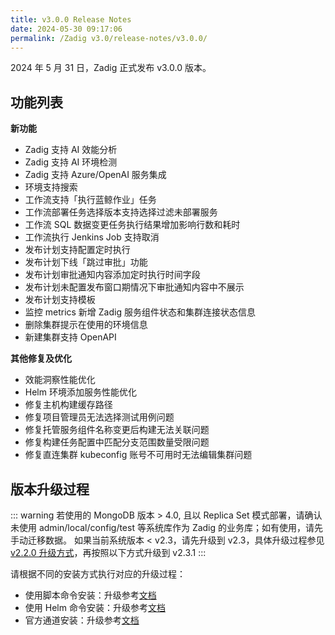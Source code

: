 ```yaml
---
title: v3.0.0 Release Notes
date: 2024-05-30 09:17:06
permalink: /Zadig v3.0/release-notes/v3.0.0/
---
```


2024 年 5 月 31 日，Zadig 正式发布 v3.0.0 版本。

## 功能列表

**新功能**
- Zadig 支持 AI 效能分析
- Zadig 支持 AI 环境检测
- Zadig 支持 Azure/OpenAI 服务集成
- 环境支持搜索
- 工作流支持「执行蓝鲸作业」任务
- 工作流部署任务选择版本支持选择过滤未部署服务
- 工作流 SQL 数据变更任务执行结果增加影响行数和耗时
- 工作流执行 Jenkins Job 支持取消
- 发布计划支持配置定时执行
- 发布计划下线「跳过审批」功能
- 发布计划审批通知内容添加定时执行时间字段
- 发布计划未配置发布窗口期情况下审批通知内容中不展示
- 发布计划支持模板
- 监控 metrics 新增 Zadig 服务组件状态和集群连接状态信息
- 删除集群提示在使用的环境信息
- 新建集群支持 OpenAPI

**其他修复及优化**
- 效能洞察性能优化
- Helm 环境添加服务性能优化
- 修复主机构建缓存路径
- 修复项目管理员无法选择测试用例问题
- 修复托管服务组件名称变更后构建无法关联问题
- 修复构建任务配置中匹配分支范围数量受限问题
- 修复直连集群 kubeconfig 账号不可用时无法编辑集群问题



## 版本升级过程

::: warning
若使用的 MongoDB 版本 > 4.0, 且以 Replica Set 模式部署，请确认未使用 admin/local/config/test 等系统库作为 Zadig 的业务库；如有使用，请先手动迁移数据。
如果当前系统版本 < v2.3，请先升级到 v2.3，具体升级过程参见 [v2.2.0 升级方式](/Zadig%20v2.2.0/release-notes/v2.2.0/#版本升级过程)，再按照以下方式升级到 v2.3.1
:::


请根据不同的安装方式执行对应的升级过程：

- 使用脚本命令安装：升级参考[文档](/Zadig%20v2.3/install/helm-deploy/#升级)
- 使用 Helm 命令安装：升级参考[文档](/Zadig%20v2.3/install/helm-deploy/#升级)
- 官方通道安装：升级参考[文档](/Zadig%20v2.3/stable/install/#升级)
